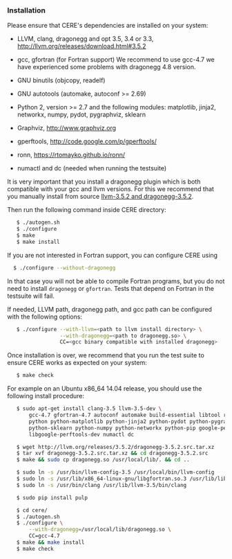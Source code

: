 ### Installation

Please ensure that CERE's dependencies are installed on your system:

  * LLVM, clang, dragonegg and opt 3.5, 3.4 or 3.3, http://llvm.org/releases/download.html#3.5.2

  * gcc, gfortran (for Fortran support)
    We recommend to use gcc-4.7 we have experienced some problems with dragonegg 4.8
    version.

  * GNU binutils (objcopy, readelf)

  * GNU autotools (automake, autoconf >= 2.69)

  * Python 2, version >= 2.7 and the following modules: matplotlib, jinja2,
    networkx, numpy, pydot, pygraphviz, sklearn

  * Graphviz, http://www.graphviz.org

  * gperftools, http://code.google.com/p/gperftools/

  * ronn, https://rtomayko.github.io/ronn/

  * numactl and dc (needed when running the testsuite)

It is very important that you install a dragonegg plugin which is both compatible
with your gcc and llvm versions. For this we recommend that you manually install
from source [llvm-3.5.2 and dragonegg-3.5.2](http://llvm.org/releases/download.html#3.5.2).

Then run the following command inside CERE directory:

```bash
   $ ./autogen.sh
   $ ./configure
   $ make
   $ make install
```

If you are not interested in Fortran support, you can configure CERE using

```bash
  $ ./configure --without-dragonegg
```

In that case you will not be able to compile Fortran programs, but you do not
need to install `dragonegg` or `gfortran`. Tests that depend on Fortran in the
testsuite will fail.

If needed, LLVM path, dragonegg path, and gcc path can be configured with the
following options:

```bash
   $ ./configure --with-llvm=<path to llvm install directory> \
                 --with-dragonegg=<path to dragonegg.so> \
                 CC=<gcc binary compatible with installed dragonegg>
```

Once installation is over, we recommend that you run the test suite to ensure
CERE works as expected on your system:

```bash
   $ make check
```

For example on an Ubuntu x86_64 14.04 release, you should use the following
install procedure:

```bash
   $ sudo apt-get install clang-3.5 llvm-3.5-dev \
       gcc-4.7 gfortran-4.7 autoconf automake build-essential libtool ruby-ronn \
       python python-matplotlib python-jinja2 python-pydot python-pygraphviz \
       python-sklearn python-numpy python-networkx python-pip google-perftools \
       libgoogle-perftools-dev numactl dc

   $ wget http://llvm.org/releases/3.5.2/dragonegg-3.5.2.src.tar.xz
   $ tar xvf dragonegg-3.5.2.src.tar.xz && cd dragonegg-3.5.2.src
   $ make && sudo cp dragonegg.so /usr/local/lib/. && cd ..

   $ sudo ln -s /usr/bin/llvm-config-3.5 /usr/local/bin/llvm-config
   $ sudo ln -s /usr/lib/x86_64-linux-gnu/libgfortran.so.3 /usr/lib/libgfortran.so
   $ sudo ln -s /usr/bin/clang /usr/lib/llvm-3.5/bin/clang

   $ sudo pip install pulp

   $ cd cere/
   $ ./autogen.sh
   $ ./configure \
       --with-dragonegg=/usr/local/lib/dragonegg.so \
       CC=gcc-4.7
   $ make && make install
   $ make check
```
